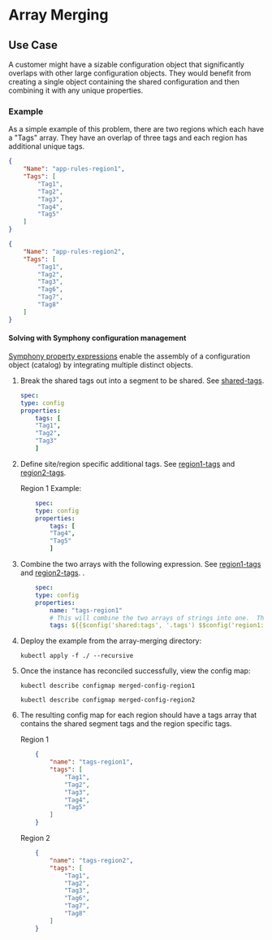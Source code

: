 # Array Merging

## Use Case

A customer might have a sizable configuration object that significantly overlaps with other large configuration objects. They would benefit from creating a single object containing the shared configuration and then combining it with any unique properties.

### Example

As a simple example of this problem, there are two regions which each have a "Tags" array.  They have an overlap of three tags and each region has additional unique tags.

```json
{
    "Name": "app-rules-region1",
    "Tags": [
        "Tag1",
        "Tag2",
        "Tag3",
        "Tag4",
        "Tag5"
    ]
}
```

```json
{
    "Name": "app-rules-region2",
    "Tags": [
        "Tag1",
        "Tag2",
        "Tag3",
        "Tag6",
        "Tag7",
        "Tag8"
    ]
}
```

#### Solving with Symphony configuration management

[Symphony property expressions](../../../symphony-book/concepts/unified-object-model/property-expressions.md#functions) enable the assembly of a configuration object (catalog) by integrating multiple distinct objects.

1. Break the shared tags out into a segment to be shared.  See [shared-tags](./catalogs/shared-tags.yml).

    ```yml
    spec:
    type: config
    properties:
        tags: [
        "Tag1",
        "Tag2",
        "Tag3"
        ]
    ```

1. Define site/region specific additional tags.  See [region1-tags](./catalogs/region1-tags.yml) and [region2-tags](./catalogs/region2-tags.yml).

    Region 1 Example:

    ```yml
        spec:
        type: config
        properties:
            tags: [
            "Tag4",
            "Tag5"
            ]
    ```

1. Combine the two arrays with the following expression.  See [region1-tags](./catalogs/region1-tags.yml) and [region2-tags](./catalogs/region2-tags.yml).
.

    ```yml
        spec:
        type: config
        properties:
            name: "tags-region1"
            # This will combine the two arrays of strings into one.  The double dollar sign on the second config object is required
            tags: ${{$config('shared:tags', '.tags') $$config('region1:tags', 'tags')}}
    ```

1. Deploy the example from the array-merging directory:

    `kubectl apply -f ./ --recursive`
1. Once the instance has reconciled successfully, view the config map:

    `kubectl describe configmap merged-config-region1`

    `kubectl describe configmap merged-config-region2`
1. The resulting config map for each region should have a tags array that contains the shared segment tags and the region specific tags.

    Region 1

    ```json
        {
            "name": "tags-region1",
            "tags": [
                "Tag1",
                "Tag2",
                "Tag3",
                "Tag4",
                "Tag5"
            ]
        }
    ```

    Region 2

    ```json
        {
            "name": "tags-region2",
            "tags": [
                "Tag1",
                "Tag2",
                "Tag3",
                "Tag6",
                "Tag7",
                "Tag8"
            ]
        }
    ```
